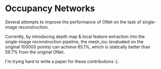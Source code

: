 # Occupancy Networks

Several attempts to improve the performance of ONet on the task of single-image reconstruction.

Currently, by introducing depth map & local feature extraction into the single-image reconstruction pipeline, the mesh_iou (evaluated on the original 100000 points) can achieve 65.1%, which is statically better than 59.7% from the original ONet.

I'm trying hard to write a paper for these contributions :). 
